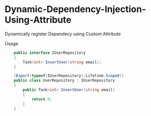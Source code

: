 # Dynamic-Dependency-Injection-Using-Attribute
Dynamically register Dependecy using Custom Attribute 


Usage 


```C#
    public interface IUserRepository
    {
        Task<int> InsertUser(string email);
    }
```

    
    

    

```C#
    [Export(typeof(IUserRepository),Lifetime.Scoped)]
    public class UserRepository : IUserRepository
    {
        public Task<int> InsertUser(string email)
        {
            return 0;
        }
    }
```    

